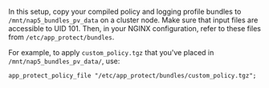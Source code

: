 In this setup, copy your compiled policy and logging profile bundles to `/mnt/nap5_bundles_pv_data` on a cluster node. Make sure that input files are accessible to UID 101. Then, in your NGINX configuration, refer to these files from `/etc/app_protect/bundles`.

For example, to apply `custom_policy.tgz` that you've placed in `/mnt/nap5_bundles_pv_data/`, use:

```nginx
app_protect_policy_file "/etc/app_protect/bundles/custom_policy.tgz";
```
